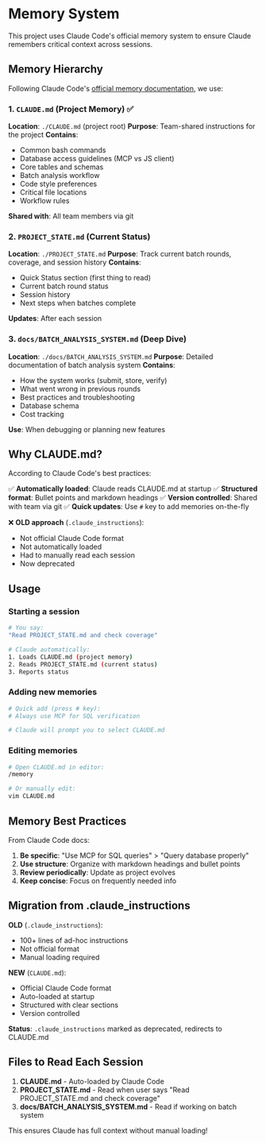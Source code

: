 # Memory System

This project uses Claude Code's official memory system to ensure Claude remembers critical context across sessions.

## Memory Hierarchy

Following Claude Code's [official memory documentation](https://docs.anthropic.com/en/docs/claude-code/memory), we use:

### 1. `CLAUDE.md` (Project Memory) ✅
**Location**: `./CLAUDE.md` (project root)
**Purpose**: Team-shared instructions for the project
**Contains**:
- Common bash commands
- Database access guidelines (MCP vs JS client)
- Core tables and schemas
- Batch analysis workflow
- Code style preferences
- Critical file locations
- Workflow rules

**Shared with**: All team members via git

### 2. `PROJECT_STATE.md` (Current Status)
**Location**: `./PROJECT_STATE.md`
**Purpose**: Track current batch rounds, coverage, and session history
**Contains**:
- Quick Status section (first thing to read)
- Current batch round status
- Session history
- Next steps when batches complete

**Updates**: After each session

### 3. `docs/BATCH_ANALYSIS_SYSTEM.md` (Deep Dive)
**Location**: `./docs/BATCH_ANALYSIS_SYSTEM.md`
**Purpose**: Detailed documentation of batch analysis system
**Contains**:
- How the system works (submit, store, verify)
- What went wrong in previous rounds
- Best practices and troubleshooting
- Database schema
- Cost tracking

**Use**: When debugging or planning new features

## Why CLAUDE.md?

According to Claude Code's best practices:

✅ **Automatically loaded**: Claude reads CLAUDE.md at startup
✅ **Structured format**: Bullet points and markdown headings
✅ **Version controlled**: Shared with team via git
✅ **Quick updates**: Use `#` key to add memories on-the-fly

❌ **OLD approach** (`.claude_instructions`):
- Not official Claude Code format
- Not automatically loaded
- Had to manually read each session
- Now deprecated

## Usage

### Starting a session
```bash
# You say:
"Read PROJECT_STATE.md and check coverage"

# Claude automatically:
1. Loads CLAUDE.md (project memory)
2. Reads PROJECT_STATE.md (current status)
3. Reports status
```

### Adding new memories
```bash
# Quick add (press # key):
# Always use MCP for SQL verification

# Claude will prompt you to select CLAUDE.md
```

### Editing memories
```bash
# Open CLAUDE.md in editor:
/memory

# Or manually edit:
vim CLAUDE.md
```

## Memory Best Practices

From Claude Code docs:

1. **Be specific**: "Use MCP for SQL queries" > "Query database properly"
2. **Use structure**: Organize with markdown headings and bullet points
3. **Review periodically**: Update as project evolves
4. **Keep concise**: Focus on frequently needed info

## Migration from .claude_instructions

**OLD** (`.claude_instructions`):
- 100+ lines of ad-hoc instructions
- Not official format
- Manual loading required

**NEW** (`CLAUDE.md`):
- Official Claude Code format
- Auto-loaded at startup
- Structured with clear sections
- Version controlled

**Status**: `.claude_instructions` marked as deprecated, redirects to CLAUDE.md

## Files to Read Each Session

1. **CLAUDE.md** - Auto-loaded by Claude Code
2. **PROJECT_STATE.md** - Read when user says "Read PROJECT_STATE.md and check coverage"
3. **docs/BATCH_ANALYSIS_SYSTEM.md** - Read if working on batch system

This ensures Claude has full context without manual loading!
